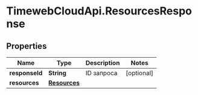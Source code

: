# TimewebCloudApi.ResourcesResponse

## Properties

Name | Type | Description | Notes
------------ | ------------- | ------------- | -------------
**responseId** | **String** | ID запроса | [optional] 
**resources** | [**Resources**](Resources.md) |  | 



